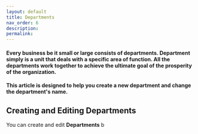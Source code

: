 ```yaml
---
layout: default
title: Departments
nav_order: 6
description:
permalink:
---
```


#### Every business be it small or large consists of departments. Department simply is a unit that deals with a specific area of function. All the departments work together to achieve the ultimate goal of the prosperity of the organization.

#### This article is designed to help you create a new department and change the department's name.

## Creating and Editing Departments

You can create and edit **Departments** b
